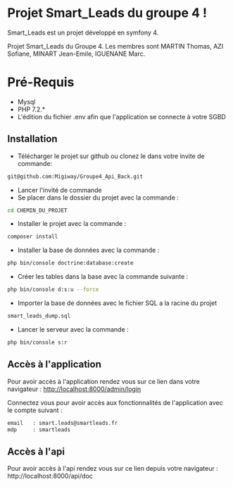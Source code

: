 # Projet Smart_Leads du groupe 4 !

Smart_Leads est un projet développé en symfony 4.

Projet Smart_Leads du Groupe 4. Les membres sont MARTIN Thomas, AZI Sofiane, MINART Jean-Emile, IGUENANE Marc.

# Pré-Requis

- Mysql
- PHP 7.2.*
- L'édition du fichier .env afin que l'application se connecte à votre SGBD


## Installation 

-  Télécharger le projet sur github ou clonez le dans votre invite de commande:
```bash
git@github.com:Migiway/Groupe4_Api_Back.git
```
-   Lancer l'invité de commande
-   Se placer dans le dossier du projet avec la commande :
```bash
cd CHEMIN_DU_PROJET
```
-   Installer le projet avec la commande :
```bash
composer install
```
-   Installer la base de données avec la commande :
```bash
php bin/console doctrine:database:create
```
-   Créer les tables dans la base avec la commande suivante :
```bash
php bin/console d:s:u --force
```
- Importer la base de données avec le fichier SQL a la racine du projet
```bash
smart_leads_dump.sql
```
-  Lancer le serveur avec la commande : 
```bash
php bin/console s:r
```


## Accès à l'application

Pour avoir accès à l'application rendez vous sur ce lien dans votre navigateur : [http://localhost:8000/admin/login](http://localhost:8000/admin/login)

Connectez vous pour avoir accès aux fonctionnalités de l'application avec le compte suivant :
```bash
email   : smart.leads@smartleads.fr
mdp     : smartleads
```

## Accès à l'api 
Pour avoir accès à l'api rendez vous sur ce lien depuis votre navigateur : http://localhost:8000/api/doc
